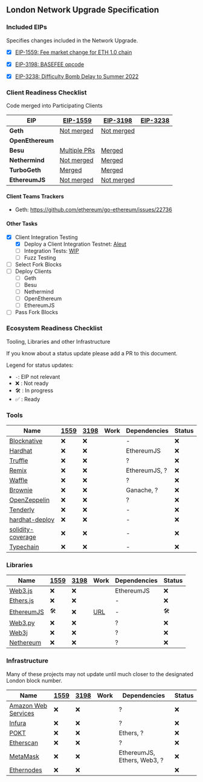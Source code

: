 ## London Network Upgrade Specification

### Included EIPs
Specifies changes included in the Network Upgrade.

  - [x] [EIP-1559: Fee market change for ETH 1.0 chain](https://eips.ethereum.org/EIPS/eip-1559)
  - [x] [EIP-3198: BASEFEE opcode](https://eips.ethereum.org/EIPS/eip-3198)
  - [x] [EIP-3238: Difficulty Bomb Delay to Summer 2022](https://eips.ethereum.org/EIPS/eip-3238)


### Client Readiness Checklist
Code merged into Participating Clients

| EIP | [EIP-1559](https://eips.ethereum.org/EIPS/eip-1559) | [EIP-3198](https://eips.ethereum.org/EIPS/eip-3198) | [EIP-3238](https://eips.ethereum.org/EIPS/eip-3238) |
|------------------|------|-------|--------|
| **Geth**         | [Not merged](https://github.com/ethereum/go-ethereum/pull/22617) | [Not merged](https://github.com/ethereum/go-ethereum/pull/22617) | 
| **OpenEthereum** | 
| **Besu**         | [Multiple PRs](https://github.com/hyperledger/besu/pulls?q=is%3Apr+1559) | [Merged](https://github.com/hyperledger/besu/pull/2123)
| **Nethermind**   | [Not merged](https://github.com/NethermindEth/nethermind/pull/3023) | [Merged](https://github.com/NethermindEth/nethermind/pull/2985)
| **TurboGeth**    | [Merged](https://github.com/ledgerwatch/turbo-geth/pull/1704) | [Merged](https://github.com/ledgerwatch/turbo-geth/pull/1704) 
| **EthereumJS**   | [Not merged](https://github.com/ethereumjs/ethereumjs-monorepo/pull/1148) | [Not merged](https://github.com/ethereumjs/ethereumjs-monorepo/pull/1148)

#### Client Teams Trackers

* Geth: https://github.com/ethereum/go-ethereum/issues/22736 

#### Other Tasks
 
- [x] Client Integration Testing
  - [x] Deploy a Client Integration Testnet: [Aleut](https://github.com/ethereum/eth1.0-specs/blob/master/network-upgrades/client-integration-testnets/aleut.md)
  - [ ] Integration Tests: [WIP](https://hackmd.io/@SduYUIHbT6a6DHUpikAcFQ/BJP9arcB_/%2FuID06YEhSj2uFzEviDIaJQ)
  - [ ] Fuzz Testing
 - [ ] Select Fork Blocks
 - [ ] Deploy Clients
   - [ ]  Geth
   - [ ]  Besu
   - [ ]  Nethermind
   - [ ]  OpenEthereum
   - [ ]  EthereumJS
 - [ ] Pass Fork Blocks

### Ecosystem Readiness Checklist
Tooling, Libraries and other Infrastructure

If you know about a status update please add a PR to this document.

Legend for status updates:

- `-`: EIP not relevant
- ❌ : Not ready
- 🛠️ : In progress
- ✅ : Ready

### Tools

| Name | [1559][eip-1559-link] | [3198][eip-3198-link] | Work | Dependencies | Status
|---|---|---|---|---|---|
| [Blocknative][blocknative-link]        | ❌ | ❌ |          | -      | ❌ 
| [Hardhat][hardhat-link]        | ❌ | ❌ |          | EthereumJS      | ❌ 
| [Truffle][truffle-link]        | ❌ | ❌ |          | ?               | ❌ 
| [Remix][remix-link]            | ❌ | ❌ |          | EthereumJS, ?   | ❌
| [Waffle][waffle-link]          | ❌ | ❌ |          | ?               | ❌
| [Brownie][brownie-link]          | ❌ | ❌ |          | Ganache, ?      | ❌
| [OpenZeppelin][oz-link]        | ❌ | ❌ |          | ?               | ❌
| [Tenderly][tenderly-link]        | ❌ | ❌ |          | -      | ❌ 
| [hardhat-deploy][hardhat-deploy-link]        | ❌ | ❌ |          | -      | ❌ 
| [solidity-coverage][solidity-coverage-link]        | ❌ | ❌ |          | -      | ❌ 
| [Typechain][typechain-link]        | ❌ | ❌ |          | -      | ❌ 

[typechain-link]: https://github.com/ethereum-ts/TypeChain
[solidity-coverage-link]: https://github.com/sc-forks/solidity-coverage
[hardhat-deploy-link]: https://github.com/wighawag/hardhat-deploy
[blocknative-link]: https://github.com/blocknative
[hardhat-link]: https://github.com/nomiclabs/hardhat
[truffle-link]: https://github.com/trufflesuite/truffle
[remix-link]: https://github.com/ethereum/remix-project
[waffle-link]: https://github.com/EthWorks/Waffle
[brownie-link]: https://github.com/eth-brownie/brownie
[oz-link]: https://github.com/OpenZeppelin
[tenderly-link]: https://github.com/Tenderly

### Libraries

| Name | [1559][eip-1559-link] | [3198][eip-3198-link] | Work | Dependencies | Status
|---|---|---|---|---|---|
| [Web3.js][web3js-link]        | ❌ | ❌ |          | EthereumJS    | ❌ 
| [Ethers.js][ethers-link]      | ❌ | ❌ |          | -             | ❌ 
| [EthereumJS][ethereumjs-link] | 🛠️ | ❌ | [URL][ethereumjs-work]   | -    | 🛠️ 
| [Web3.py][web3py-link]        | ❌ | ❌ |          | ?             | ❌
| [Web3j][web3j-link]           | ❌ | ❌ |          | ?             | ❌
| [Nethereum][nethereum-link]   | ❌ | ❌ |          | ?             | ❌

[web3js-link]: https://github.com/ChainSafe/web3.js
[ethers-link]: https://github.com/ethers-io/ethers.js
[ethereumjs-link]: https://github.com/ethereumjs/ethereumjs-monorepo
[ethereumjs-work]: https://github.com/ethereumjs/ethereumjs-monorepo/issues/1211
[web3py-link]: https://github.com/ethereum/web3.py
[web3j-link]: https://github.com/web3j/web3j
[nethereum-link]: https://github.com/Nethereum/Nethereum

### Infrastructure

Many of these projects may not update until much closer to the designated London block number.

| Name | [1559][eip-1559-link] | [3198][eip-3198-link] | Work | Dependencies | Status
|---|---|---|---|---|---|
| [Amazon Web Services][AWS-link]        | ❌    | ❌       |      | ?             | ❌
| [Infura][infura-link]        | ❌        | ❌       |      | ?             | ❌
| [POKT][pocket-link]        | ❌        | ❌       |      | Ethers, ?     | ❌ 
| [Etherscan][etherscan-link] | ❌        | ❌       |      | ?           | ❌
| [MetaMask][metamask-link]   | ❌        | ❌       |      | EthereumJS, Ethers, Web3, ? | ❌
| [Ethernodes][ethernodes-link]   | ❌        | ❌       |      |  | ❌

[AWS-link]: https://aws.amazon.com/
[ethernodes-link]: https://www.ethernodes.org/
[infura-link]: https://github.com/INFURA
[pocket-link]: https://pokt.network/
[etherscan-link]: https://github.com/etherscan
[metamask-link]: https://github.com/MetaMask

[eip-1559-link]: https://eips.ethereum.org/EIPS/eip-1559
[eip-3198-link]: https://eips.ethereum.org/EIPS/eip-3198

